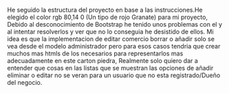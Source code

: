 He seguido la estructura del proyecto en base a las instrucciones.He elegido el color rgb 80,14 0 (Un tipo de rojo Granate) para mi proyecto, Debido al desconocimiento de Bootstrap he tenido unos problemas con el y al intentar resolverlos y ver que no lo conseguia he desistido de ellos. Mi idea es que la implementacion de editar comercio borrar o añadir solo se vea desde el modelo administrador pero para esos casos tendria que crear muchos mas htmls de los necesarios para representarlos mas adecuadamente en este carton piedra, Realmente solo quiero dar a entender que cosas en las listas que se muestran las opciones de añadir eliminar o editar no se veran para un usuario que no esta registrado/Dueño del negocio.
